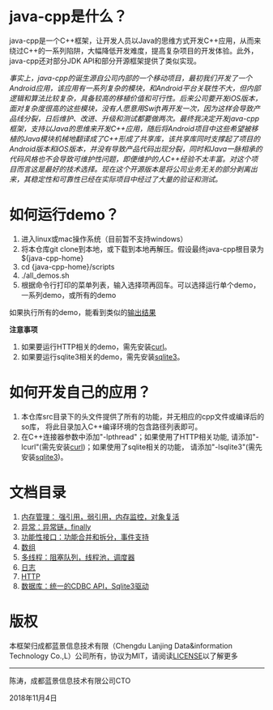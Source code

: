 # java-cpp是什么？ #

java-cpp是一个C++框架，让开发人员以Java的思维方式开发C++应用，从而来绕过C++的一系列陷阱，大幅降低开发难度，提高复杂项目的开发体验。此外，java-cpp还对部分JDK API和部分开源框架提供了类似实现。

*事实上，java-cpp的诞生源自公司内部的一个移动项目，最初我们开发了一个Android应用，该应用有一系列复杂的模块，和Android平台关联性不大，但内部逻辑和算法比较复杂，具备较高的移植价值和可行性。后来公司要开发iOS版本，面对复杂度很高的这些模块，没有人愿意用Swift再开发一次，因为这样会导致产品线分裂，日后维护、改进、升级和测试都要做两次。最终我决定开发java-cpp框架，支持以Java的思维来开发C++应用，随后将Android项目中这些希望被移植的Java模块机械地翻译成了C++形成了共享库，该共享库同时支撑起了项目的Android版本和iOS版本，并没有导致产品代码出现分裂，同时和Java一脉相承的代码风格也不会导致可维护性问题，即便维护的人C++经验不太丰富。对这个项目而言这是最好的技术选择。现在这个开源版本是将公司业务无关的部分剥离出来，其稳定性和可靠性已经在实际项目中经过了大量的验证和测试。*

# 如何运行demo？ #

 1. 进入linux或mac操作系统（目前暂不支持windows）
 2. 将本仓库git clone到本地，或下载到本地再解压。假设最终java-cpp根目录为${java-cpp-home}
 3. cd {java-cpp-home}/scripts
 4. ./all_demos.sh
 5. 根据命令行打印的菜单列表，输入选择项再回车。可以选择运行单个demo，一系列demo，或所有的demo

 如果执行所有的demo，能看到类似的[输出结果](./doc/all_demos_result.txt)
 
**注意事项**
1. 如果要运行HTTP相关的demo，需先安装[curl](https://curl.haxx.se/)。
2. 如果要运行sqlite3相关的demo，需先安装[sqlite3](https://www.sqlite.org/index.html)。

# 如何开发自己的应用？ #
1. 本仓库src目录下的头文件提供了所有的功能，并无相应的cpp文件或编译后的so库， 将此目录加入C++编译环境的包含路径列表即可。
2. 在C++连接器参数中添加"-lpthread"；如果使用了HTTP相关功能, 请添加"-lcurl"(需先安装[curl](https://curl.haxx.se/))；如果使用了sqlite相关的功能， 请添加"-lsqlite3"(需先安装[sqlite3](https://www.sqlite.org/index.html))。
 
# 文档目录 #
1. [内存管理： 强引用，弱引用，内存监控，对象复活](./doc/memory.md)
2. [异常：异常链，finally](./doc/exception.md)
3. [功能性接口：功能合并和拆分，事件支持](./doc/functional.md)
4. [数组](./doc/array.md)
5. [多线程：阻塞队列，线程池，调度器](./doc/threading.md)
6. [日志](./doc/logging.md)
7. [HTTP](./doc/http.md)
8. [数据库：统一的CDBC API，Sqlite3驱动](./doc/database.md)

# 版权 #
本框架归成都蓝景信息技术有限（Chengdu Lanjing Data&information Technology Co.,L）公司所有，协议为MIT，请阅读[LICENSE](./LICENSE)以了解更多

----------
陈涛，成都蓝景信息技术有限公司CTO

2018年11月4日
